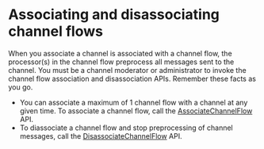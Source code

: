 # Associating and disassociating channel flows<a name="associate-channel-flow"></a>

When you associate a channel is associated with a channel flow, the processor\(s\) in the channel flow preprocess all messages sent to the channel\. You must be a channel moderator or administrator to invoke the channel flow association and disassociation APIs\. Remember these facts as you go\.
+ You can associate a maximum of 1 channel flow with a channel at any given time\. To associate a channel flow, call the [AssociateChannelFlow](https://docs.aws.amazon.com/chime-sdk/latest/APIReference/API_messaging-chime_AssociateChannelFlow.html) API\. 
+ To diassociate a channel flow and stop preprocessing of channel messages, call the [DisassociateChannelFlow](https://docs.aws.amazon.com/chime-sdk/latest/APIReference/API_messaging-chime_DisassociateChannelFlow.html) API\. 